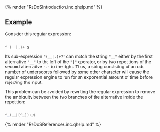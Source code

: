 {% render "ReDoSIntroduction.inc.qhelp.md" %}


## Example
Consider this regular expression:

```java

^_(__|.)+_$
```
Its sub-expression `"(__|.)+?"` can match the string `"__"` either by the first alternative `"__"` to the left of the `"|"` operator, or by two repetitions of the second alternative `"."` to the right. Thus, a string consisting of an odd number of underscores followed by some other character will cause the regular expression engine to run for an exponential amount of time before rejecting the input.

This problem can be avoided by rewriting the regular expression to remove the ambiguity between the two branches of the alternative inside the repetition:

```java

^_(__|[^_])+_$
```
{% render "ReDoSReferences.inc.qhelp.md" %}

